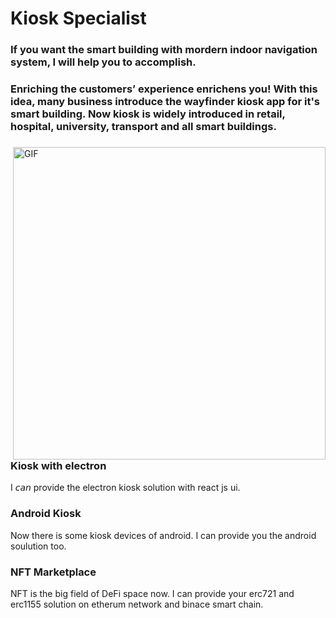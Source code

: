 # Kiosk Specialist

### If you want the smart building with mordern indoor navigation system, I will help you to accomplish.
### Enriching the customers’ experience enrichens you! With this idea, many business introduce the wayfinder kiosk app for it's smart building. Now kiosk is widely introduced in retail, hospital, university, transport and all smart buildings.

<div>
<img align="right" alt="GIF" src="https://github.com/Barnstar00/Wayfinder-Kiosk/blob/master/internals/front/5.jpg" width="500" />
 
### Kiosk with electron
I 𝘤𝘢𝘯 provide the electron kiosk solution with react js ui.

### Android Kiosk
Now there is some kiosk devices of android. I can provide you the android soulution too.

### NFT Marketplace 
NFT is the big field of DeFi space now. I can provide your erc721 and erc1155 solution on etherum network and binace smart chain.

</div>


<!--
**Barnstar00/Barnstar00** is a ✨ _special_ ✨ repository because its `README.md` (this file) appears on your GitHub profile.

Here are some ideas to get you started:

- 🔭 I’m currently working on ...
- 🌱 I’m currently learning ...
- 👯 I’m looking to collaborate on ...
- 🤔 I’m looking for help with ...
- 💬 Ask me about ...
- 📫 How to reach me: ...
- 😄 Pronouns: ...
- ⚡ Fun fact: ...
-->
